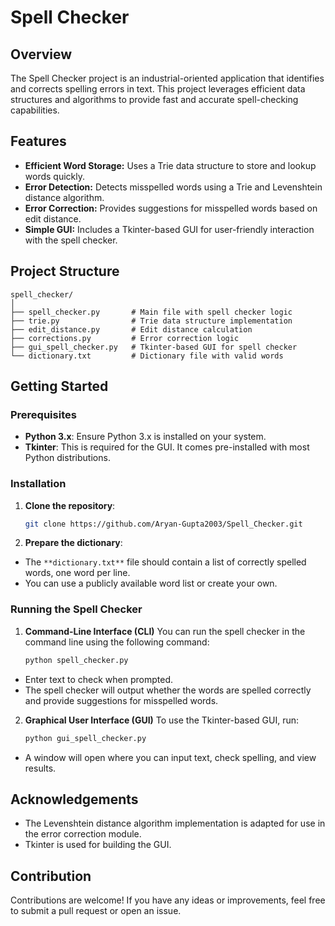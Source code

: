 # Spell Checker

## Overview

The Spell Checker project is an industrial-oriented application that identifies and corrects spelling errors in text. This project leverages efficient data structures and algorithms to provide fast and accurate spell-checking capabilities.

## Features

- **Efficient Word Storage:** Uses a Trie data structure to store and lookup words quickly.
- **Error Detection:** Detects misspelled words using a Trie and Levenshtein distance algorithm.
- **Error Correction:** Provides suggestions for misspelled words based on edit distance.
- **Simple GUI:** Includes a Tkinter-based GUI for user-friendly interaction with the spell checker.

## Project Structure

```plaintext
spell_checker/
│
├── spell_checker.py       # Main file with spell checker logic
├── trie.py                # Trie data structure implementation
├── edit_distance.py       # Edit distance calculation
├── corrections.py         # Error correction logic
├── gui_spell_checker.py   # Tkinter-based GUI for spell checker
└── dictionary.txt         # Dictionary file with valid words
```

## Getting Started

### Prerequisites

- **Python 3.x**: Ensure Python 3.x is installed on your system.
- **Tkinter**: This is required for the GUI. It comes pre-installed with most Python distributions.

### Installation

1. **Clone the repository**:

   ```bash
   git clone https://github.com/Aryan-Gupta2003/Spell_Checker.git
   ```

2. **Prepare the dictionary**:

- The `**dictionary.txt**` file should contain a list of correctly spelled words, one word per line.
- You can use a publicly available word list or create your own.

### Running the Spell Checker

1. **Command-Line Interface (CLI)**
   You can run the spell checker in the command line using the following command:

   ```bash
   python spell_checker.py
   ```

- Enter text to check when prompted.
- The spell checker will output whether the words are spelled correctly and provide suggestions for misspelled words.

2. **Graphical User Interface (GUI)**
   To use the Tkinter-based GUI, run:

   ```bash
   python gui_spell_checker.py
   ```

- A window will open where you can input text, check spelling, and view results.

## Acknowledgements

- The Levenshtein distance algorithm implementation is adapted for use in the error correction module.
- Tkinter is used for building the GUI.

## Contribution

Contributions are welcome! If you have any ideas or improvements, feel free to submit a pull request or open an issue.
